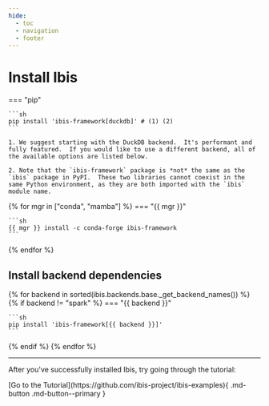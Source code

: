 ```yaml
---
hide:
  - toc
  - navigation
  - footer
---
```


# Install Ibis

=== "pip"

    ```sh
    pip install 'ibis-framework[duckdb]' # (1) (2)
    ```

    1. We suggest starting with the DuckDB backend.  It's performant and fully featured.  If you would like to use a different backend, all of the available options are listed below.

    2. Note that the `ibis-framework` package is *not* the same as the `ibis` package in PyPI.  These two libraries cannot coexist in the same Python environment, as they are both imported with the `ibis` module name.

{% for mgr in ["conda", "mamba"] %}
=== "{{ mgr }}"

    ```sh
    {{ mgr }} install -c conda-forge ibis-framework
    ```

{% endfor %}

## Install backend dependencies

{% for backend in sorted(ibis.backends.base._get_backend_names()) %}
{% if backend != "spark" %}
=== "{{ backend }}"

    ```sh
    pip install 'ibis-framework[{{ backend }}]'
    ```

{% endif %}
{% endfor %}

---

After you've successfully installed Ibis, try going through the tutorial:

<div class="install-tutorial-button" markdown>
[Go to the Tutorial](https://github.com/ibis-project/ibis-examples){ .md-button .md-button--primary }
</div>
